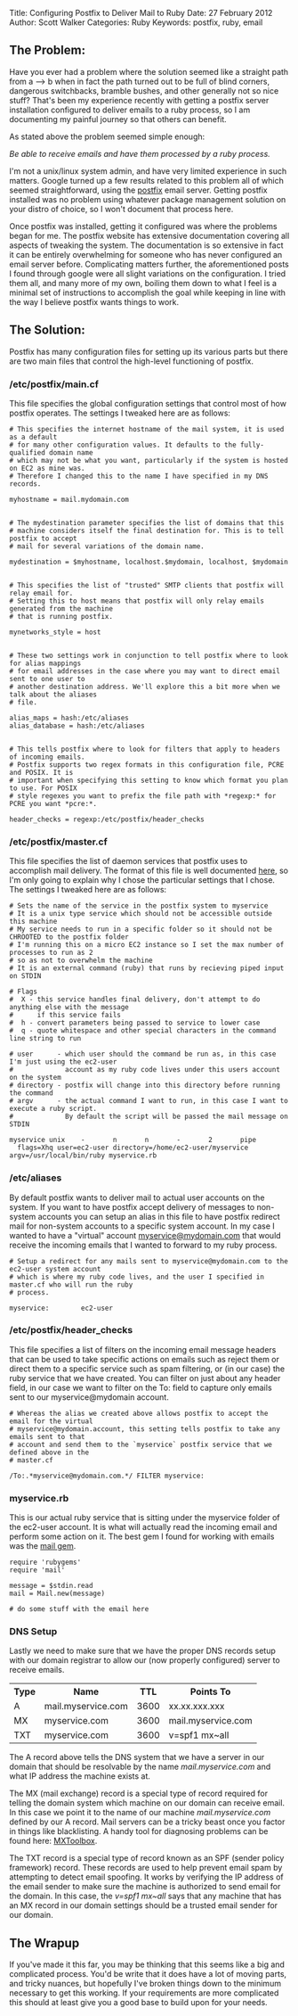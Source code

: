 Title: Configuring Postfix to Deliver Mail to Ruby
Date: 27 February 2012
Author: Scott Walker
Categories: Ruby
Keywords: postfix, ruby, email

## The Problem:

Have you ever had a problem where the solution seemed like a straight path from
a --> b when in fact the path turned out to be full of blind corners, dangerous
switchbacks, bramble bushes, and other generally not so nice stuff? That's been
my experience recently with getting a postfix server installation configured to
deliver emails to a ruby process, so I am documenting my painful journey so that
others can benefit.

As stated above the problem seemed simple enough:

*Be able to receive emails and have them processed by a ruby process.*

I'm not a unix/linux system admin, and have very limited experience in such matters. Google turned up
a few results related to this problem all of which seemed straightforward, using
the [postfix](http://www.postfix.org/) email server. Getting postfix installed
was no problem using whatever package management solution on your distro of choice,
so I won't document that process here.

Once postfix was installed, getting it configured was where the problems began for me.
The postfix website has extensive documentation covering all aspects of tweaking the
system. The documentation is so extensive in fact it can be entirely overwhelming for
someone who has never configured an email server before. Complicating matters further,
the aforementioned posts I found through google were all slight variations on the
configuration. I tried them all, and many more of my own, boiling them down to what I
feel is a minimal set of instructions to accomplish the goal while keeping in line with
the way I believe postfix wants things to work.

## The Solution:

Postfix has many configuration files for setting up its various parts but there are
two main files that control the high-level functioning of postfix.

### /etc/postfix/main.cf

This file specifies the global configuration settings that control most of how
postfix operates. The settings I tweaked here are as follows:

    # This specifies the internet hostname of the mail system, it is used as a default
    # for many other configuration values. It defaults to the fully-qualified domain name
    # which may not be what you want, particularly if the system is hosted on EC2 as mine was.
    # Therefore I changed this to the name I have specified in my DNS records.

    myhostname = mail.mydomain.com


    # The mydestination parameter specifies the list of domains that this
    # machine considers itself the final destination for. This is to tell postfix to accept
    # mail for several variations of the domain name.

    mydestination = $myhostname, localhost.$mydomain, localhost, $mydomain


    # This specifies the list of "trusted" SMTP clients that postfix will relay email for.
    # Setting this to host means that postfix will only relay emails generated from the machine
    # that is running postfix.

    mynetworks_style = host


    # These two settings work in conjunction to tell postfix where to look for alias mappings
    # for email addresses in the case where you may want to direct email sent to one user to
    # another destination address. We'll explore this a bit more when we talk about the aliases
    # file.

    alias_maps = hash:/etc/aliases
    alias_database = hash:/etc/aliases


    # This tells postfix where to look for filters that apply to headers of incoming emails.
    # Postfix supports two regex formats in this configuration file, PCRE and POSIX. It is
    # important when specifying this setting to know which format you plan to use. For POSIX
    # style regexes you want to prefix the file path with *regexp:* for PCRE you want *pcre:*.

    header_checks = regexp:/etc/postfix/header_checks

### /etc/postfix/master.cf

This file specifies the list of daemon services that postfix uses to accomplish mail delivery.
The format of this file is well documented [here](http://www.postfix.org/master.5.html), so I'm only
going to explain why I chose the particular settings that I chose.
The settings I tweaked here are as follows:

    # Sets the name of the service in the postfix system to myservice
    # It is a unix type service which should not be accessible outside this machine
    # My service needs to run in a specific folder so it should not be CHROOTED to the postfix folder
    # I'm running this on a micro EC2 instance so I set the max number of processes to run as 2
    # so as not to overwhelm the machine
    # It is an external command (ruby) that runs by recieving piped input on STDIN

    # Flags
    #  X - this service handles final delivery, don't attempt to do anything else with the message
    #      if this service fails
    #  h - convert parameters being passed to service to lower case
    #  q - quote whitespace and other special characters in the command line string to run

    # user      - which user should the command be run as, in this case I'm just using the ec2-user
    #             account as my ruby code lives under this users account on the system
    # directory - postfix will change into this directory before running the command
    # argv      - the actual command I want to run, in this case I want to execute a ruby script.
    #             By default the script will be passed the mail message on STDIN

    myservice unix    -       n       n       -       2       pipe
      flags=Xhq user=ec2-user directory=/home/ec2-user/myservice argv=/usr/local/bin/ruby myservice.rb

### /etc/aliases

By default postfix wants to deliver mail to actual user accounts on the system. If you want to have postfix
accept delivery of messages to non-system accounts you can setup an alias in this file to have postfix redirect mail
for non-system accounts to a specific system account. In my case I wanted to have a "virtual" account myservice@mydomain.com
that would receive the incoming emails that I wanted to forward to my ruby process.

    # Setup a redirect for any mails sent to myservice@mydomain.com to the ec2-user system account
    # which is where my ruby code lives, and the user I specified in master.cf who will run the ruby
    # process.

    myservice:        ec2-user

### /etc/postfix/header_checks

This file specifies a list of filters on the incoming email message headers that can be used to take
specific actions on emails such as reject them or direct them to a specific service such as spam filtering,
or (in our case) the ruby service that we have created. You can filter on just about any header field, in our
case we want to filter on the To: field to capture only emails sent to our myservice@mydomain account.

    # Whereas the alias we created above allows postfix to accept the email for the virtual
    # myservice@mydomain.account, this setting tells postfix to take any emails sent to that
    # account and send them to the `myservice` postfix service that we defined above in the
    # master.cf

    /To:.*myservice@mydomain.com.*/ FILTER myservice:

### myservice.rb

This is our actual ruby service that is sitting under the myservice folder of the ec2-user account. It is
what will actually read the incoming email and perform some action on it. The best gem I found for working
with emails was the [mail gem](https://github.com/mikel/mail).

    require 'rubygems'
    require 'mail'

    message = $stdin.read
    mail = Mail.new(message)

    # do some stuff with the email here

### DNS Setup

Lastly we need to make sure that we have the proper DNS records setup with our domain registrar to allow our
(now properly configured) server to receive emails.

<table>
  <tr>
    <th>Type</th>
    <th>Name</th>
    <th>TTL</th>
    <th>Points To</th>
  </tr>
  <tr>
    <td>A</td>
    <td>mail.myservice.com</td>
    <td>3600</td>
    <td>xx.xx.xxx.xxx</td>
  </tr>
  <tr>
    <td>MX</td>
    <td>myservice.com</td>
    <td>3600</td>
    <td>mail.myservice.com</td>
  </tr>
  <tr>
    <td>TXT</td>
    <td>myservice.com</td>
    <td>3600</td>
    <td>v=spf1 mx~all</td>
  </tr>
</table>

The A record above tells the DNS system that we have a server in our domain that should be resolvable by
the name *mail.myservice.com* and what IP address the machine exists at.

The MX (mail exchange) record is a special type of record required for telling the domain system which machine on our domain
can receive email. In this case we point it to the name of our machine *mail.myservice.com* defined by our
A record. Mail servers can be a tricky beast once you factor in things like blacklisting. A handy tool for
diagnosing problems can be found here: [MXToolbox](http://www.mxtoolbox.com/).

The TXT record is a special type of record known as an SPF (sender policy framework) record. These records are used to help
prevent email spam by attempting to detect email spoofing. It works by verifying the IP address of the email sender to make
sure the machine is authorized to send email for the domain. In this case, the *v=spf1 mx~all* says that any machine that has
an MX record in our domain settings should be a trusted email sender for our domain.


## The Wrapup

If you've made it this far, you may be thinking that this seems like a big and complicated process. You'd be
write that it does have a lot of moving parts, and tricky nuances, but hopefully I've broken things down to
the minimum necessary to get this working. If your requirements are more complicated this should at least give you a good
base to build upon for your needs.


